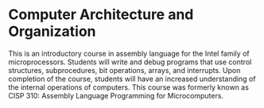 # Computer Architecture and Organization
This is an introductory course in assembly language for the Intel family of microprocessors. Students will write and debug programs that use control structures, subprocedures, bit operations, arrays, and interrupts. Upon completion of the course, students will have an increased understanding of the internal operations of computers. This course was formerly known as CISP 310: Assembly Language Programming for Microcomputers.
